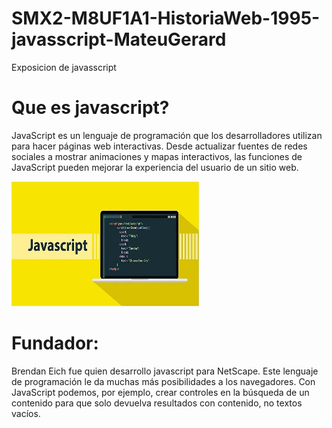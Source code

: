 # SMX2-M8UF1A1-HistoriaWeb-1995-javasscript-MateuGerard
Exposicion de javasscript

# Que es javascript?

JavaScript es un lenguaje de programación que los desarrolladores utilizan para hacer páginas web interactivas. Desde actualizar fuentes de redes sociales a mostrar animaciones y mapas interactivos, las funciones de JavaScript pueden mejorar la experiencia del usuario de un sitio web.

<img src="https://github.com/gery1810/SMX2-M8UF1A1-HistoriaWeb-1995-javasscript-MateuGerard/blob/main/Javascript.jpg" alt="Logo" width="300" height="200" /> 

# Fundador:

Brendan Eich fue quien desarrollo javascript para NetScape. Este lenguaje de programación le da muchas más posibilidades a los navegadores. Con JavaScript podemos, por ejemplo, crear controles en la búsqueda de un contenido para que solo devuelva resultados con contenido, no textos vacíos.


